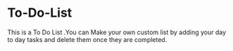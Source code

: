 # To-Do-List
This is a To Do List .You can Make your own custom list by adding your day to day tasks and delete them once they are completed. 
